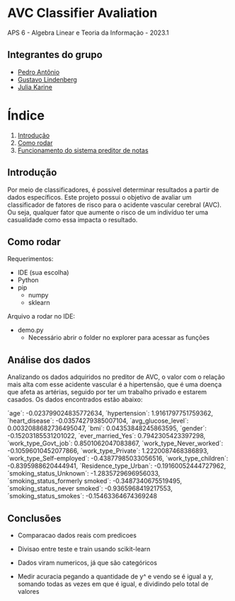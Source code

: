 # AVC Classifier Avaliation

APS 6 - Algebra Linear e Teoria da Informação - 2023.1

## Integrantes do grupo
* [Pedro Antônio](https://github.com/P-ASilva)
* [Gustavo Lindenberg](https://github.com/gustavolp1)
* [Julia Karine](https://github.com/Juliakp1)

# Índice
1. [Introdução](#introdução)
2. [Como rodar](#como-rodar)
3. [Funcionamento do sistema preditor de notas](#funcionamento-do-sistema-preditor-de-notas)

## Introdução

Por meio de classificadores, é possível determinar resultados a partir de dados específicos. Este projeto possui o objetivo de avaliar um classificador de fatores de risco para o acidente vascular cerebral (AVC). Ou seja, qualquer fator que aumente o risco de um indivíduo ter uma casualidade como essa impacta o resultado.



## Como rodar

Requerimentos:
- IDE (sua escolha)
- Python
- pip
    - numpy
    - sklearn

Arquivo a rodar no IDE:
- demo.py
    - Necessário abrir o folder no explorer para acessar as funções

## Análise dos dados

Analizando os dados adquiridos no preditor de AVC, o valor com o relação mais alta com esse acidente vascular é a hipertensão, que é uma doença que afeta as artérias, seguido por ter um trabalho privado e estarem casados. Os dados encontrados estão abaixo:

´age´: -0.023799024835772634,
´hypertension´: 1.9161797751759362,
´heart_disease´: -0.03574279385007104,
´avg_glucose_level´: 0.0032088682736495047,
´bmi´: 0.04353848245863595,
´gender´: -0.15203185531201022,
´ever_married_Yes´: 0.7942305423397298,
´work_type_Govt_job´: 0.8501062047083867,
´work_type_Never_worked´: -0.10596010452077866,
´work_type_Private´: 1.2220087468386893,
´work_type_Self-employed´: -0.43877985033056516,
´work_type_children´: -0.8395988620444941,
´Residence_type_Urban´: -0.19160052444727962,
´smoking_status_Unknown´: -1.2835729696956033,
´smoking_status_formerly smoked´: -0.3487340675519495,
´smoking_status_never smoked´: -0.9365968419217553,
´smoking_status_smokes´: -0.15463364674369248

## Conclusões

- Comparacao dados reais com predicoes

- Divisao entre teste e train usando scikit-learn

- Dados viram numericos, já que são categóricos

- Medir acuracia pegando a quantidade de y^ e vendo se é igual a y, somando todas as vezes em que é igual, e dividindo pelo total de valores